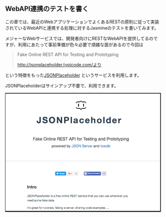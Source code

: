## WebAPI連携のテストを書く

この章では、最近のWebアプリケーションでよくあるRESTの原則に従って実装されているWebAPIと連携する処理に対するJasmineのテストを書いてみます。


メジャーなWebサービスでは、開発者向けにRESTなWebAPIを提供してるのですが、利用にあたって事前準備が色々必要で煩雑な面があるので今回は


> Fake Online REST API for Testing and Prototyping
> 
> http://jsonplaceholder.typicode.com/より

という特徴をもった[JSONPlaceholder](http://jsonplaceholder.typicode.com/) というサービスを利用します。

JSONPlaceholderはサインアップ不要で、利用できます。

![JSONPlaceholderの画面イメージ](images/about_JSONPlaceholder.png)

